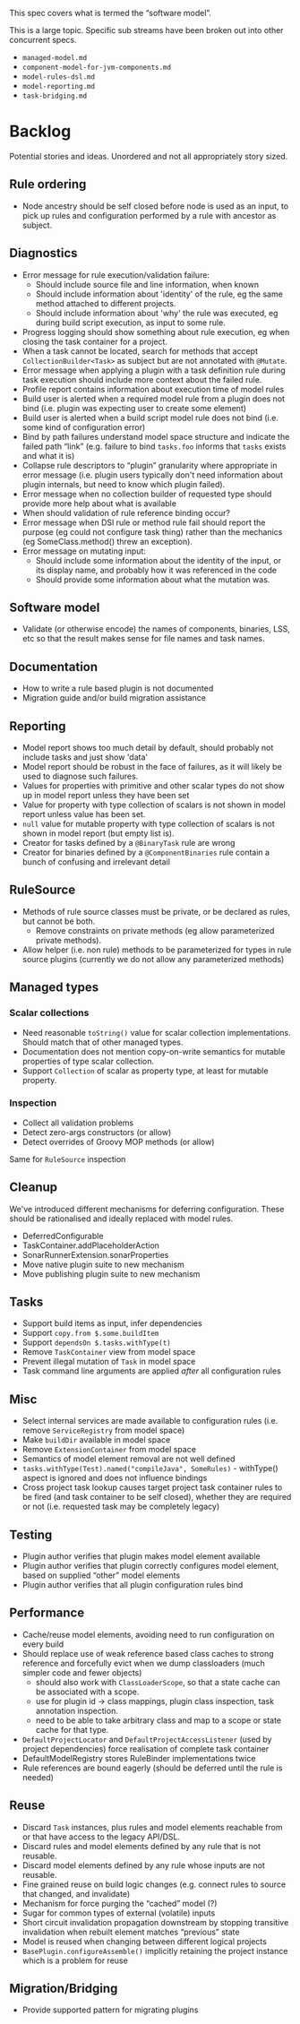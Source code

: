 This spec covers what is termed the “software model”.

This is a large topic.
Specific sub streams have been broken out into other concurrent specs.

* `managed-model.md`
* `component-model-for-jvm-components.md`
* `model-rules-dsl.md`
* `model-reporting.md`
* `task-bridging.md`

# Backlog

Potential stories and ideas.
Unordered and not all appropriately story sized.

## Rule ordering

- Node ancestry should be self closed before node is used as an input, to pick up rules and configuration performed by a rule with ancestor as subject.

## Diagnostics

- Error message for rule execution/validation failure:
    - Should include source file and line information, when known
    - Should include information about 'identity' of the rule, eg the same method attached to different projects.
    - Should include information about 'why' the rule was executed, eg during build script execution, as input to some rule.
- Progress logging should show something about rule execution, eg when closing the task container for a project.
- When a task cannot be located, search for methods that accept `CollectionBuilder<Task>` as subject but are not annotated with `@Mutate`.
- Error message when applying a plugin with a task definition rule during task execution should include more context about the failed rule.
- Profile report contains information about execution time of model rules
- Build user is alerted when a required model rule from a plugin does not bind (i.e. plugin was expecting user to create some element)
- Build user is alerted when a build script model rule does not bind (i.e. some kind of configuration error)
- Bind by path failures understand model space structure and indicate the failed path “link” (e.g. failure to bind `tasks.foo` informs that `tasks` exists and what it is)
- Collapse rule descriptors to “plugin” granularity where appropriate in error message (i.e. plugin users typically don't need information about plugin internals, but need to know which plugin failed).
- Error message when no collection builder of requested type should provide more help about what is available
- When should validation of rule reference binding occur?
- Error message when DSl rule or method rule fail should report the purpose (eg could not configure task thing) rather than
  the mechanics (eg SomeClass.method() threw an exception).
- Error message on mutating input:
    - Should include some information about the identity of the input, or its display name, and probably how it was referenced in the code
    - Should provide some information about what the mutation was.

## Software model

- Validate (or otherwise encode) the names of components, binaries, LSS, etc so that the result makes sense for file names and task names. 

## Documentation

- How to write a rule based plugin is not documented
- Migration guide and/or build migration assistance

## Reporting

- Model report shows too much detail by default, should probably not include tasks and just show 'data'
- Model report should be robust in the face of failures, as it will likely be used to diagnose such failures.
- Values for properties with primitive and other scalar types do not show up in model report unless they have been set
- Value for property with type collection of scalars is not shown in model report unless value has been set.
- `null` value for mutable property with type collection of scalars is not shown in model report (but empty list is).
- Creator for tasks defined by a `@BinaryTask` rule are wrong
- Creator for binaries defined by a `@ComponentBinaries` rule contain a bunch of confusing and irrelevant detail

## RuleSource

- Methods of rule source classes must be private, or be declared as rules, but cannot be both.
    - Remove constraints on private methods (eg allow parameterized private methods).
- Allow helper (i.e. non rule) methods to be parameterized for types in rule source plugins (currently we do not allow any parameterized methods)

## Managed types

### Scalar collections

- Need reasonable `toString()` value for scalar collection implementations. Should match that of other managed types.
- Documentation does not mention copy-on-write semantics for mutable properties of type scalar collection.
- Support `Collection` of scalar as property type, at least for mutable property.

### Inspection

- Collect all validation problems
- Detect zero-args constructors (or allow)
- Detect overrides of Groovy MOP methods (or allow)

Same for `RuleSource` inspection

## Cleanup

We've introduced different mechanisms for deferring configuration.
These should be rationalised and ideally replaced with model rules.

- DeferredConfigurable
- TaskContainer.addPlaceholderAction
- SonarRunnerExtension.sonarProperties
- Move native plugin suite to new mechanism
- Move publishing plugin suite to new mechanism

## Tasks

- Support build items as input, infer dependencies
- Support `copy.from $.some.buildItem`
- Support `dependsOn $.tasks.withType(t)`
- Remove `TaskContainer` view from model space
- Prevent illegal mutation of `Task` in model space
- Task command line arguments are applied _after_ all configuration rules

## Misc

- Select internal services are made available to configuration rules (i.e. remove `ServiceRegistry` from model space)
- Make `buildDir` available in model space
- Remove `ExtensionContainer` from model space
- Semantics of model element removal are not well defined
- `tasks.withType(Test).named("compileJava", SomeRules)` - withType() aspect is ignored and does not influence bindings
- Cross project task lookup causes target project task container rules to be fired (and task container to be self closed), whether they are required or not (i.e. requested task may be completely legacy)

## Testing

- Plugin author verifies that plugin makes model element available
- Plugin author verifies that plugin correctly configures model element, based on supplied “other” model elements
- Plugin author verifies that all plugin configuration rules bind

## Performance

- Cache/reuse model elements, avoiding need to run configuration on every build
- Should replace use of weak reference based class caches to strong reference and forcefully evict when we dump classloaders (much simpler code and fewer objects)
    - should also work with `ClassLoaderScope`, so that a state cache can be associated with a scope.
    - use for plugin id -> class mappings, plugin class inspection, task annotation inspection.
    - need to be able to take arbitrary class and map to a scope or state cache for that type.
- `DefaultProjectLocator` and `DefaultProjectAccessListener` (used by project dependencies) force realisation of complete task container
- DefaultModelRegistry stores RuleBinder implementations twice
- Rule references are bound eagerly (should be deferred until the rule is needed)

## Reuse

- Discard `Task` instances, plus rules and model elements reachable from or that have access to the legacy API/DSL.
- Discard rules and model elements defined by any rule that is not reusable.
- Discard model elements defined by any rule whose inputs are not reusable.
- Fine grained reuse on build logic changes (e.g. connect rules to source that changed, and invalidate)
- Mechanism for force purging the “cached” model (?)
- Sugar for common types of external (volatile) inputs
- Short circuit invalidation propagation downstream by stopping transitive invalidation when rebuilt element matches “previous” state
- Model is reused when changing between different logical projects
- `BasePlugin.configureAssemble()` implicitly retaining the project instance which is a problem for reuse

## Migration/Bridging

- Provide supported pattern for migrating plugins
